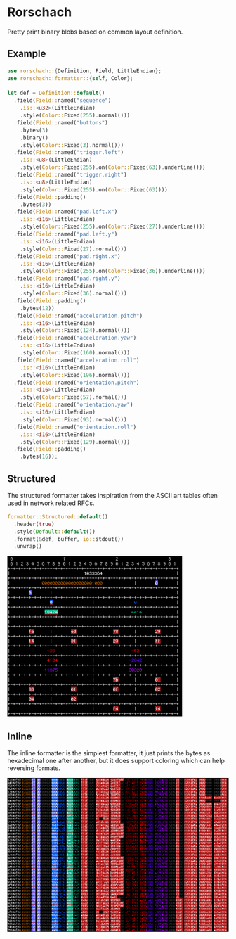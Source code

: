Rorschach
=========
Pretty print binary blobs based on common layout definition.

Example
-------
```rust
use rorschach::{Definition, Field, LittleEndian};
use rorschach::formatter::{self, Color};

let def = Definition::default()
  .field(Field::named("sequence")
  	.is::<u32>(LittleEndian)
  	.style(Color::Fixed(255).normal()))
  .field(Field::named("buttons")
  	.bytes(3)
  	.binary()
  	.style(Color::Fixed(3).normal()))
  .field(Field::named("trigger.left")
  	.is::<u8>(LittleEndian)
  	.style(Color::Fixed(255).on(Color::Fixed(63)).underline()))
  .field(Field::named("trigger.right")
  	.is::<u8>(LittleEndian)
  	.style(Color::Fixed(255).on(Color::Fixed(63))))
  .field(Field::padding()
  	.bytes(3))
  .field(Field::named("pad.left.x")
  	.is::<i16>(LittleEndian)
  	.style(Color::Fixed(255).on(Color::Fixed(27)).underline()))
  .field(Field::named("pad.left.y")
  	.is::<i16>(LittleEndian)
  	.style(Color::Fixed(27).normal()))
  .field(Field::named("pad.right.x")
  	.is::<i16>(LittleEndian)
  	.style(Color::Fixed(255).on(Color::Fixed(36)).underline()))
  .field(Field::named("pad.right.y")
  	.is::<i16>(LittleEndian)
  	.style(Color::Fixed(36).normal()))
  .field(Field::padding()
  	.bytes(12))
  .field(Field::named("acceleration.pitch")
  	.is::<i16>(LittleEndian)
  	.style(Color::Fixed(124).normal()))
  .field(Field::named("acceleration.yaw")
  	.is::<i16>(LittleEndian)
  	.style(Color::Fixed(160).normal()))
  .field(Field::named("acceleration.roll")
  	.is::<i16>(LittleEndian)
  	.style(Color::Fixed(196).normal()))
  .field(Field::named("orientation.pitch")
  	.is::<i16>(LittleEndian)
  	.style(Color::Fixed(57).normal()))
  .field(Field::named("orientation.yaw")
  	.is::<i16>(LittleEndian)
  	.style(Color::Fixed(93).normal()))
  .field(Field::named("orientation.roll")
  	.is::<i16>(LittleEndian)
  	.style(Color::Fixed(129).normal()))
  .field(Field::padding()
  	.bytes(16));
```

Structured
----------
The structured formatter takes inspiration from the ASCII art tables often used
in network related RFCs.

```rust
formatter::Structured::default()
  .header(true)
  .style(Default::default())
  .format(&def, buffer, io::stdout())
  .unwrap()
```

![Structured Screenshot](/screenshots/structured.png?raw=true)

Inline
------
The inline formatter is the simplest formatter, it just prints the bytes as
hexadecimal one after another, but it does support coloring which can help
reversing formats.

![Inline Screenshot](/screenshots/inline.png?raw=true)
